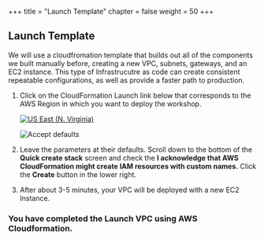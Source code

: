 +++
title = "Launch Template"
chapter = false
weight = 50
+++

## Launch Template

We will use a cloudfromation template that builds out all of the components we built manually before, creating a new VPC, subnets, gateways, and an EC2 instance. This type of Infrastrucutre as code can create consistent repeatable configurations, as well as provide a faster path to production.

1. Click on the CloudFormation Launch link below that corresponds to the AWS Region in which you want to deploy the workshop.

   [![US East (N. Virginia)](https://samdengler.github.io/cloudformation-launch-stack-button-svg/images/us-east-1.svg)](https://console.aws.amazon.com/cloudformation/home?region=us-east-1#/stacks/create/review?stackName=VPC65&templateURL=https://s3.amazonaws.com/{{<codebucket>}}/networkingdemos-vpcintro.yml&param_AvailabilityZoneA=us-east-1a&param_AvailabilityZoneB=us-east-1b&param_VPCCIDR=10.65.0.0\/16)
   

   ![Accept defaults](/images/2ndvpc-ack.png)
1. Leave the parameters at their defaults. Scroll down to the bottom of the **Quick create stack** screen and check the **I acknowledge that AWS CloudFormation might create IAM resources with custom names.** Click the **Create** button in the lower right.


1. After about 3-5 minutes, your VPC will be deployed with a new EC2 Instance. 
### You have completed the Launch VPC using AWS Cloudformation. ###

